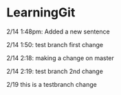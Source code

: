 LearningGit
===========

2/14 1:48pm: Added a new sentence

2/14 1:50: test branch first change

2/14 2:18: making a change on master

2/14 2:19: test branch 2nd change

2/19 this is a testbranch change
